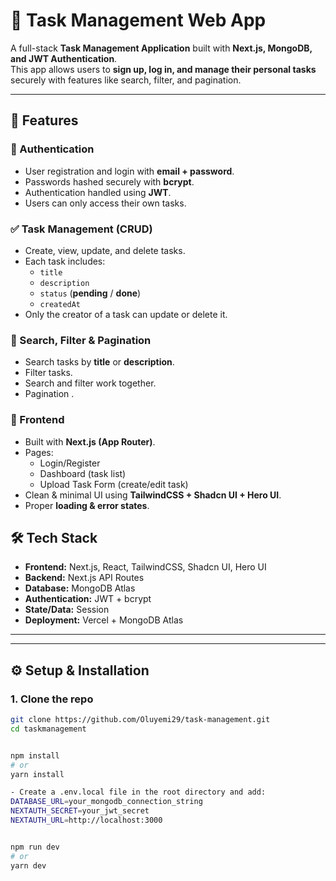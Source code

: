 # 📝 Task Management Web App

A full-stack **Task Management Application** built with **Next.js, MongoDB, and JWT Authentication**.  
This app allows users to **sign up, log in, and manage their personal tasks** securely with features like search, filter, and pagination.

---

## 🚀 Features

### 🔐 Authentication
- User registration and login with **email + password**.
- Passwords hashed securely with **bcrypt**.
- Authentication handled using **JWT**.
- Users can only access their own tasks.

### ✅ Task Management (CRUD)
- Create, view, update, and delete tasks.
- Each task includes:
  - `title`
  - `description`
  - `status` (**pending** / **done**)
  - `createdAt`
- Only the creator of a task can update or delete it.

### 🔎 Search, Filter & Pagination
- Search tasks by **title** or **description**.
- Filter tasks.
- Search and filter work together.
- Pagination .

### 🎨 Frontend
- Built with **Next.js (App Router)**.
- Pages:
  - Login/Register
  - Dashboard (task list)
  - Upload Task Form (create/edit task)
- Clean & minimal UI using **TailwindCSS + Shadcn UI + Hero UI**.
- Proper **loading & error states**.


## 🛠️ Tech Stack

- **Frontend:** Next.js, React, TailwindCSS, Shadcn UI, Hero UI
- **Backend:** Next.js API Routes 
- **Database:** MongoDB Atlas
- **Authentication:** JWT + bcrypt
- **State/Data:** Session
- **Deployment:** Vercel + MongoDB Atlas

---


---

## ⚙️ Setup & Installation

### 1. Clone the repo
```bash
git clone https://github.com/Oluyemi29/task-management.git
cd taskmanagement


npm install
# or
yarn install

- Create a .env.local file in the root directory and add:
DATABASE_URL=your_mongodb_connection_string
NEXTAUTH_SECRET=your_jwt_secret
NEXTAUTH_URL=http://localhost:3000


npm run dev
# or
yarn dev
